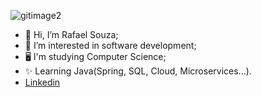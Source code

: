 ![gitimage2](https://user-images.githubusercontent.com/90228022/147523296-61c88264-172c-4860-94b9-f0edb4505689.jpg)


- 👋 Hi, I’m Rafael Souza;
- 👀 I’m interested in software development;
- 🖥️ I'm studying Computer Science;
- ✨ Learning Java(Spring, SQL, Cloud, Microservices...).
- [Linkedin](https://www.linkedin.com/in/rafael-souza-7878a421b/)


<!---
RafaelFdSouza/RafaelFdSouza is a ✨ special ✨ repository because its `README.md` (this file) appears on your GitHub profile.
You can click the Preview link to take a look at your changes.
--->
